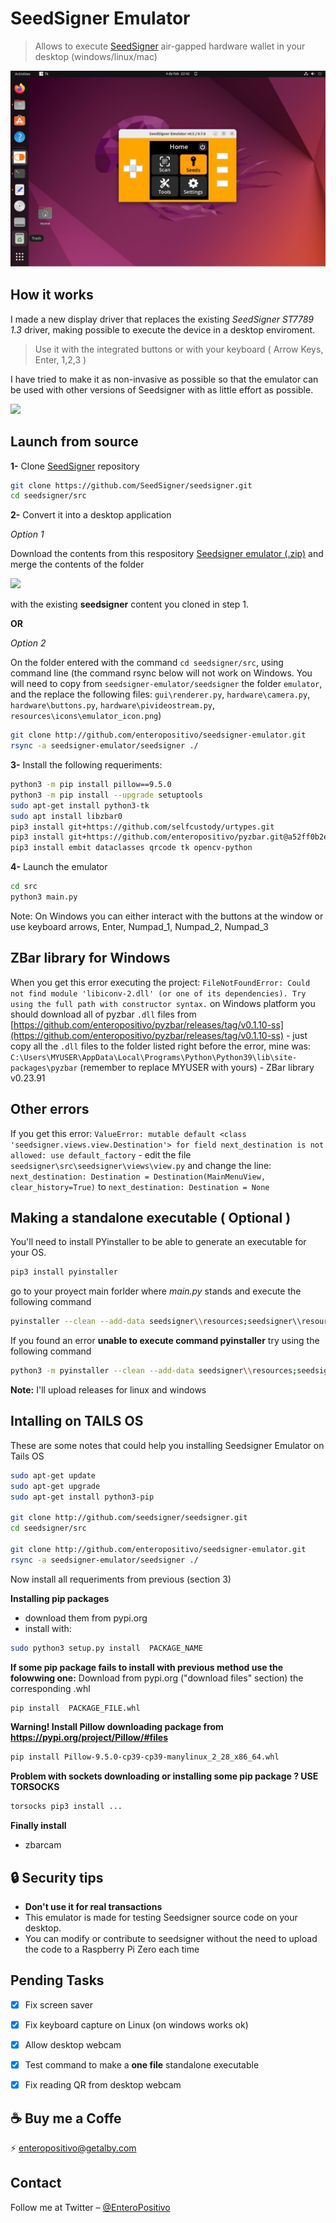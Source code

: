 # SeedSigner Emulator
> Allows to execute [SeedSigner](https://github.com/SeedSigner) air-gapped hardware wallet in your desktop (windows/linux/mac)

![](img/ubuntu.png)


## How it works
I made a new display driver that replaces the existing _SeedSigner ST7789 1.3_ driver, making possible to execute the device in a desktop enviroment.

>Use it with the integrated buttons or with your keyboard ( Arrow Keys, Enter, 1,2,3 )

I have tried to make it as non-invasive as possible so that the emulator can be used with other versions of Seedsigner with as little effort as possible.

![](img/demo.gif)



## Launch from source

**1-** Clone [SeedSigner](https://github.com/SeedSigner/seedsigner) repository

```sh
git clone https://github.com/SeedSigner/seedsigner.git
cd seedsigner/src
```

**2-** Convert it into a desktop application

_Option 1_

Download the contents from this respository [Seedsigner emulator (.zip)](https://github.com/enteropositivo/seedsigner-emulator/archive/refs/heads/master.zip) and merge the contents of the folder 

![](img/tree_content.png)

with the existing **seedsigner** content you cloned in step 1. 


**OR**

_Option 2_

On the folder entered with the command `cd seedsigner/src`, using command line (the command rsync below will not work on Windows. You will need to copy from `seedsigner-emulator/seedsigner` the folder `emulator`, and the replace the following files: `gui\renderer.py`, `hardware\camera.py`, `hardware\buttons.py`, `hardware\pivideostream.py`, `resources\icons\emulator_icon.png`)

```sh
git clone http://github.com/enteropositivo/seedsigner-emulator.git
rsync -a seedsigner-emulator/seedsigner ./
```


**3-** Install the following requeriments:

```sh
python3 -m pip install pillow==9.5.0
python3 -m pip install --upgrade setuptools
sudo apt-get install python3-tk
sudo apt install libzbar0
pip3 install git+https://github.com/selfcustody/urtypes.git
pip3 install git+https://github.com/enteropositivo/pyzbar.git@a52ff0b2e8ff714ba53bbf6461c89d672a304411#egg=pyzbar
pip3 install embit dataclasses qrcode tk opencv-python
```

**4-** Launch the emulator
```sh
cd src
python3 main.py
```

Note: On Windows you can either interact with the buttons at the window or use keyboard arrows, Enter, Numpad_1, Numpad_2, Numpad_3

## ZBar library for Windows

When you get this error executing the project: `FileNotFoundError: Could not find module 'libiconv-2.dll' (or one of its dependencies). Try using the full path with constructor syntax.` on Windows platform you should download all of pyzbar `.dll` files  from [https://github.com/enteropositivo/pyzbar/releases/tag/v0.1.10-ss](https://github.com/enteropositivo/pyzbar/releases/tag/v0.1.10-ss) -  just copy all the `.dll` files to the folder listed right before the error, mine was: `C:\Users\MYUSER\AppData\Local\Programs\Python\Python39\lib\site-packages\pyzbar` (remember to replace MYUSER with yours) - ZBar library v0.23.91

## Other errors

If you get this error: `ValueError: mutable default <class 'seedsigner.views.view.Destination'> for field next_destination is not allowed: use default_factory` - edit the file `seedsigner\src\seedsigner\views\view.py` and change the line: `next_destination: Destination = Destination(MainMenuView, clear_history=True)` to `next_destination: Destination = None`

## Making a standalone executable ( Optional )

You'll need to install PYinstaller to be able to generate an executable for your OS.

```sh
pip3 install pyinstaller
```
go to your proyect main forlder where _main.py_ stands and execute the following command

```sh
pyinstaller --clean --add-data seedsigner\\resources;seedsigner\\resources main.py
```
If you found an error **unable to execute command pyinstaller** try using the following command

```sh
python3 -m pyinstaller --clean --add-data seedsigner\\resources;seedsigner\\resources main.py
```

**Note:** I'll upload releases for linux and windows


## Intalling on TAILS OS

These are some notes that could help you installing Seedsigner Emulator on Tails OS

```sh
sudo apt-get update
sudo apt-get upgrade
sudo apt-get install python3-pip

git clone http://github.com/seedsigner/seedsigner.git
cd seedsigner/src

git clone http://github.com/enteropositivo/seedsigner-emulator.git
rsync -a seedsigner-emulator/seedsigner ./
```

Now install all requeriments from previous (section 3)

**Installing pip packages**
- download them from pypi.org
- install with:

```sh
sudo python3 setup.py install  PACKAGE_NAME
```

**If some pip package fails to install with previous method use the folowwing one:**
Download from pypi.org ("download files" section) the corresponding  .whl 

```sh
pip install  PACKAGE_FILE.whl 
```

**Warning!  Install Pillow downloading package from   https://pypi.org/project/Pillow/#files**

```sh
pip install Pillow-9.5.0-cp39-cp39-manylinux_2_28_x86_64.whl
```


**Problem with sockets downloading or installing some pip package ? USE TORSOCKS**
```sh
torsocks pip3 install ...
```

**Finally install**
- zbarcam


## :lock: Security tips
- **Don't use it for real transactions** 
- This emulator is made for testing Seedsigner source code on your desktop.   
- You can modify or contribute to seedsigner without the need to upload the code to a  Raspberry Pi Zero each time 



## Pending Tasks

- [x] Fix screen saver
- [x] Fix keyboard capture on Linux (on windows works ok)
- [x] Allow desktop webcam
- [x] Test command to make a **one file** standalone executable
- [x] Fix reading QR from desktop webcam
 


## :coffee: Buy me a Coffe

⚡ enteropositivo@getalby.com

## Contact

Follow me at Twitter – [@EnteroPositivo](https://twitter.com/enteropositivo)  


